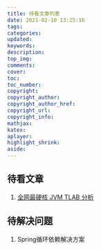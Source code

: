 ```yaml
---
title: 待看文章列表
date: 2021-02-10 13:25:16
tags:
categories:
updated:
keywords:
description:
top_img:
comments:
cover:
toc:
toc_number:
copyright:
copyright_author:
copyright_author_href:
copyright_url:
copyright_info:
mathjax:
katex:
aplayer:
highlight_shrink:
aside:
---
```


## 待看文章

1. [全网最硬核 JVM TLAB 分析](https://juejin.cn/post/6925217498723778568)

## 待解决问题
1. Spring循环依赖解决方案